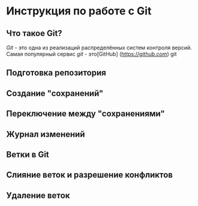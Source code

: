 # Инструкция по работе с Git

## Что такое Git?
*Git* - это одна из реализаций распределённых систем контроля версий. Самая популярный сервис *git* - это[GitHub] (https://github.com)
git 
## Подготовка репозитория

## Создание "сохранений"

## Переключение между "сохранениями"

## Журнал изменений

Ветки в Git
-----------------

Слияние веток и разрешение конфликтов
------------------------------------------

Удаление веток
------------------
